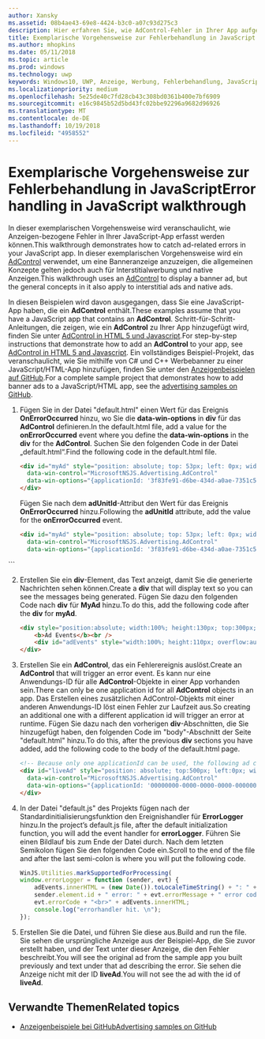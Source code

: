 ```yaml
---
author: Xansky
ms.assetid: 08b4ae43-69e8-4424-b3c0-a07c93d275c3
description: Hier erfahren Sie, wie AdControl-Fehler in Ihrer App aufgefangen werden.
title: Exemplarische Vorgehensweise zur Fehlerbehandlung in JavaScript
ms.author: mhopkins
ms.date: 05/11/2018
ms.topic: article
ms.prod: windows
ms.technology: uwp
keywords: Windows10, UWP, Anzeige, Werbung, Fehlerbehandlung, JavaScript
ms.localizationpriority: medium
ms.openlocfilehash: 5e25de40c7fd28cb43c308bd0361b400e7bf6909
ms.sourcegitcommit: e16c9845b52d5bd43fc02bbe92296a9682d96926
ms.translationtype: MT
ms.contentlocale: de-DE
ms.lasthandoff: 10/19/2018
ms.locfileid: "4958552"
---
```

# <a name="error-handling-in-javascript-walkthrough"></a><span data-ttu-id="06b7b-104">Exemplarische Vorgehensweise zur Fehlerbehandlung in JavaScript</span><span class="sxs-lookup"><span data-stu-id="06b7b-104">Error handling in JavaScript walkthrough</span></span>

<span data-ttu-id="06b7b-105">In dieser exemplarischen Vorgehensweise wird veranschaulicht, wie Anzeigen-bezogene Fehler in Ihrer JavaScript-App erfasst werden können.</span><span class="sxs-lookup"><span data-stu-id="06b7b-105">This walkthrough demonstrates how to catch ad-related errors in your JavaScript app.</span></span> <span data-ttu-id="06b7b-106">In dieser exemplarischen Vorgehensweise wird ein [AdControl](https://docs.microsoft.com/uwp/api/microsoft.advertising.winrt.ui.adcontrol) verwendet, um eine Banneranzeige anzuzeigen, die allgemeinen Konzepte gelten jedoch auch für Interstitialwerbung und native Anzeigen.</span><span class="sxs-lookup"><span data-stu-id="06b7b-106">This walkthrough uses an [AdControl](https://docs.microsoft.com/uwp/api/microsoft.advertising.winrt.ui.adcontrol) to display a banner ad, but the general concepts in it also apply to interstitial ads and native ads.</span></span>

<span data-ttu-id="06b7b-107">In diesen Beispielen wird davon ausgegangen, dass Sie eine JavaScript-App haben, die ein **AdControl** enthält.</span><span class="sxs-lookup"><span data-stu-id="06b7b-107">These examples assume that you have a JavaScript app that contains an **AdControl**.</span></span> <span data-ttu-id="06b7b-108">Schritt-für-Schritt-Anleitungen, die zeigen, wie ein **AdControl** zu Ihrer App hinzugefügt wird, finden Sie unter [AdControl in HTML 5 und Javascript](adcontrol-in-html-5-and-javascript.md).</span><span class="sxs-lookup"><span data-stu-id="06b7b-108">For step-by-step instructions that demonstrate how to add an **AdControl** to your app, see [AdControl in HTML 5 and Javascript](adcontrol-in-html-5-and-javascript.md).</span></span> <span data-ttu-id="06b7b-109">Ein vollständiges Beispiel-Projekt, das veranschaulicht, wie Sie mithilfe von C# und C++ Werbebanner zu einer JavaScript/HTML-App hinzufügen, finden Sie unter den [Anzeigenbeispielen auf GitHub](http://aka.ms/githubads).</span><span class="sxs-lookup"><span data-stu-id="06b7b-109">For a complete sample project that demonstrates how to add banner ads to a JavaScript/HTML app, see the [advertising samples on GitHub](http://aka.ms/githubads).</span></span>

1.  <span data-ttu-id="06b7b-110">Fügen Sie in der Datei "default.html" einen Wert für das Ereignis **OnErrorOccurred** hinzu, wo Sie die **data-win-options** in **div** für das **AdControl** definieren.</span><span class="sxs-lookup"><span data-stu-id="06b7b-110">In the default.html file, add a value for the **onErrorOccurred** event where you define the **data-win-options** in the **div** for the **AdControl**.</span></span> <span data-ttu-id="06b7b-111">Suchen Sie den folgenden Code in der Datei „default.html“.</span><span class="sxs-lookup"><span data-stu-id="06b7b-111">Find the following code in the default.html file.</span></span>
    ``` HTML
    <div id="myAd" style="position: absolute; top: 53px; left: 0px; width: 300px; height: 250px; z-index: 1"
      data-win-control="MicrosoftNSJS.Advertising.AdControl"
      data-win-options="{applicationId: '3f83fe91-d6be-434d-a0ae-7351c5a997f1', adUnitId: 'test'}">
    </div>
    ```
    <span data-ttu-id="06b7b-112">Fügen Sie nach dem **adUnitId**-Attribut den Wert für das Ereignis **OnErrorOccurred** hinzu.</span><span class="sxs-lookup"><span data-stu-id="06b7b-112">Following the **adUnitId** attribute, add the value for the **onErrorOccurred** event.</span></span>
    ``` HTML
    <div id="myAd" style="position: absolute; top: 53px; left: 0px; width: 300px; height: 250px; z-index: 1"
      data-win-control="MicrosoftNSJS.Advertising.AdControl"
      data-win-options="{applicationId: '3f83fe91-d6be-434d-a0ae-7351c5a997f1', adUnitId: 'test', onErrorOccurred: errorLogger}">
  </div>
  ```

2.  <span data-ttu-id="06b7b-113">Erstellen Sie ein **div**-Element, das Text anzeigt, damit Sie die generierte Nachrichten sehen können.</span><span class="sxs-lookup"><span data-stu-id="06b7b-113">Create a **div** that will display text so you can see the messages being generated.</span></span> <span data-ttu-id="06b7b-114">Fügen Sie dazu den folgenden Code nach **div** für **MyAd** hinzu.</span><span class="sxs-lookup"><span data-stu-id="06b7b-114">To do this, add the following code after the **div** for **myAd**.</span></span>
    ``` HTML
    <div style="position:absolute; width:100%; height:130px; top:300px; left:0px">
        <b>Ad Events</b><br />
        <div id="adEvents" style="width:100%; height:110px; overflow:auto"></div>
    </div>
    ```

3.  <span data-ttu-id="06b7b-115">Erstellen Sie ein **AdControl**, das ein Fehlerereignis auslöst.</span><span class="sxs-lookup"><span data-stu-id="06b7b-115">Create an **AdControl** that will trigger an error event.</span></span> <span data-ttu-id="06b7b-116">Es kann nur eine Anwendungs-ID für alle **AdControl**-Objekte in einer App vorhanden sein.</span><span class="sxs-lookup"><span data-stu-id="06b7b-116">There can only be one application id for all **AdControl** objects in an app.</span></span> <span data-ttu-id="06b7b-117">Das Erstellen eines zusätzlichen AdControl-Objekts mit einer anderen Anwendungs-ID löst einen Fehler zur Laufzeit aus.</span><span class="sxs-lookup"><span data-stu-id="06b7b-117">So creating an additional one with a different application id will trigger an error at runtime.</span></span> <span data-ttu-id="06b7b-118">Fügen Sie dazu nach den vorherigen **div**-Abschnitten, die Sie hinzugefügt haben, den folgenden Code im "body"-Abschnitt der Seite "default.html" hinzu.</span><span class="sxs-lookup"><span data-stu-id="06b7b-118">To do this, after the previous **div** sections you have added, add the following code to the body of the default.html page.</span></span>
    ``` HTML
    <!-- Because only one applicationId can be used, the following ad control will fire an error event. -->
    <div id="liveAd" style="position: absolute; top:500px; left:0px; width:480px; height:80px"
      data-win-control="MicrosoftNSJS.Advertising.AdControl"
      data-win-options="{applicationId: '00000000-0000-0000-0000-000000000000', adUnitId: 'test', onErrorOccurred: errorLogger }" >
    </div>
    ```

4.  <span data-ttu-id="06b7b-119">In der Datei "default.js" des Projekts fügen nach der Standardinitialisierungsfunktion den Ereignishandler für **ErrorLogger** hinzu.</span><span class="sxs-lookup"><span data-stu-id="06b7b-119">In the project’s default.js file, after the default initialization function, you will add the event handler for **errorLogger**.</span></span> <span data-ttu-id="06b7b-120">Führen Sie einen Bildlauf bis zum Ende der Datei durch. Nach dem letzten Semikolon fügen Sie den folgenden Code ein.</span><span class="sxs-lookup"><span data-stu-id="06b7b-120">Scroll to the end of the file and after the last semi-colon is where you will put the following code.</span></span>
    ``` javascript
    WinJS.Utilities.markSupportedForProcessing(
    window.errorLogger = function (sender, evt) {
        adEvents.innerHTML = (new Date()).toLocaleTimeString() + ": " +
        sender.element.id + " error: " + evt.errorMessage + " error code: " +
        evt.errorCode + "<br>" + adEvents.innerHTML;
        console.log("errorhandler hit. \n");
    });
    ```

5.  <span data-ttu-id="06b7b-121">Erstellen Sie die Datei, und führen Sie diese aus.</span><span class="sxs-lookup"><span data-stu-id="06b7b-121">Build and run the file.</span></span> <span data-ttu-id="06b7b-122">Sie sehen die ursprüngliche Anzeige aus der Beispiel-App, die Sie zuvor erstellt haben, und der Text unter dieser Anzeige, die den Fehler beschreibt.</span><span class="sxs-lookup"><span data-stu-id="06b7b-122">You will see the original ad from the sample app you built previously and text under that ad describing the error.</span></span> <span data-ttu-id="06b7b-123">Sie sehen die Anzeige nicht mit der ID **liveAd**.</span><span class="sxs-lookup"><span data-stu-id="06b7b-123">You will not see the ad with the id of **liveAd**.</span></span>

## <a name="related-topics"></a><span data-ttu-id="06b7b-124">Verwandte Themen</span><span class="sxs-lookup"><span data-stu-id="06b7b-124">Related topics</span></span>

* [<span data-ttu-id="06b7b-125">Anzeigenbeispiele bei GitHub</span><span class="sxs-lookup"><span data-stu-id="06b7b-125">Advertising samples on GitHub</span></span>](http://aka.ms/githubads)
